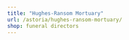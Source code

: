 ```yaml
---
title: "Hughes-Ransom Mortuary"
url: /astoria/hughes-ransom-mortuary/
shop: funeral directors
---
```

